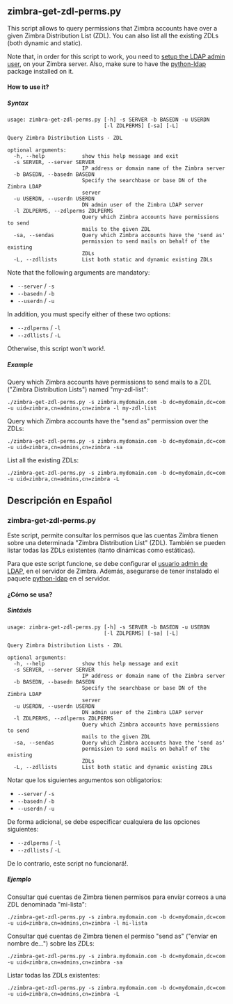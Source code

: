 
## zimbra-get-zdl-perms.py

This script allows to query permissions that Zimbra accounts have over a given 
Zimbra Distribution List (ZDL). You can also list all the existing ZDLs (both dynamic and static).  

Note that, in order for this script to work, you need to [setup the LDAP admin user](https://wiki.zimbra.com/wiki/Setting_zimbra_admin_password_in_LDAP), 
on your Zimbra server. Also, make sure to have the  [python-ldap](https://pypi.python.org/pypi/python-ldap/) package installed on it.     

#### How to use it?

##### Syntax

```
usage: zimbra-get-zdl-perms.py [-h] -s SERVER -b BASEDN -u USERDN
                               [-l ZDLPERMS] [-sa] [-L]

Query Zimbra Distribution Lists - ZDL

optional arguments:
  -h, --help            show this help message and exit
  -s SERVER, --server SERVER
                        IP address or domain name of the Zimbra server
  -b BASEDN, --basedn BASEDN
                        Specify the searchbase or base DN of the Zimbra LDAP
                        server
  -u USERDN, --userdn USERDN
                        DN admin user of the Zimbra LDAP server
  -l ZDLPERMS, --zdlperms ZDLPERMS
                        Query which Zimbra accounts have permissions to send
                        mails to the given ZDL
  -sa, --sendas         Query which Zimbra accounts have the 'send as'
                        permission to send mails on behalf of the existing
                        ZDLs
  -L, --zdllists        List both static and dynamic existing ZDLs 
```
Note that the following arguments are mandatory:
 * `--server` / `-s`
 * `--basedn` / `-b`
 * `--userdn` / `-u`

In addition, you must specify either of these two options: 
 * `--zdlperms` / `-l` 
 * `--zdllists` / `-L` 

Otherwise, this script won't work!.   

##### Example
Query which Zimbra accounts have permissions to send mails to a ZDL ("Zimbra Distribution Lists") named "my-zdl-list":
```
./zimbra-get-zdl-perms.py -s zimbra.mydomain.com -b dc=mydomain,dc=com -u uid=zimbra,cn=admins,cn=zimbra -l my-zdl-list
```
Query which Zimbra accounts have the "send as" permission over the ZDLs:
```
./zimbra-get-zdl-perms.py -s zimbra.mydomain.com -b dc=mydomain,dc=com -u uid=zimbra,cn=admins,cn=zimbra -sa
```
List all the existing ZDLs:
```
./zimbra-get-zdl-perms.py -s zimbra.mydomain.com -b dc=mydomain,dc=com -u uid=zimbra,cn=admins,cn=zimbra -L
```

## Descripción en Español

### zimbra-get-zdl-perms.py

Este script, permite consultar los permisos que las cuentas Zimbra tienen sobre una determinada "Zimbra Distribution List" (ZDL). También se 
pueden listar todas las ZDLs existentes (tanto dinámicas como estáticas).  

Para que este script funcione, se debe configurar el [usuario admin de LDAP](https://wiki.zimbra.com/wiki/Setting_zimbra_admin_password_in_LDAP), 
en el servidor de Zimbra. Además, asegurarse de tener instalado el paquete  [python-ldap](https://pypi.python.org/pypi/python-ldap/) en el servidor. 

#### ¿Cómo se usa?

##### Sintáxis
```
usage: zimbra-get-zdl-perms.py [-h] -s SERVER -b BASEDN -u USERDN
                               [-l ZDLPERMS] [-sa] [-L]

Query Zimbra Distribution Lists - ZDL

optional arguments:
  -h, --help            show this help message and exit
  -s SERVER, --server SERVER
                        IP address or domain name of the Zimbra server
  -b BASEDN, --basedn BASEDN
                        Specify the searchbase or base DN of the Zimbra LDAP
                        server
  -u USERDN, --userdn USERDN
                        DN admin user of the Zimbra LDAP server
  -l ZDLPERMS, --zdlperms ZDLPERMS
                        Query which Zimbra accounts have permissions to send
                        mails to the given ZDL
  -sa, --sendas         Query which Zimbra accounts have the 'send as'
                        permission to send mails on behalf of the existing
                        ZDLs
  -L, --zdllists        List both static and dynamic existing ZDLs
```
Notar que los siguientes argumentos son obligatorios:
 * `--server` / `-s`
 * `--basedn` / `-b`
 * `--userdn` / `-u`

De forma adicional, se debe especificar cualquiera de las opciones siguientes: 
 * `--zdlperms` / `-l` 
 * `--zdllists` / `-L` 

De lo contrario, este script no funcionará!.   



##### Ejemplo
Consultar qué cuentas de Zimbra tienen permisos para envíar correos a una ZDL denominada "mi-lista":
```
./zimbra-get-zdl-perms.py -s zimbra.mydomain.com -b dc=mydomain,dc=com -u uid=zimbra,cn=admins,cn=zimbra -l mi-lista
```
Consultar qué cuentas de Zimbra tienen el permiso "send as" ("envíar en nombre de...") sobre las ZDLs:
```
./zimbra-get-zdl-perms.py -s zimbra.mydomain.com -b dc=mydomain,dc=com -u uid=zimbra,cn=admins,cn=zimbra -sa 
```
Listar todas las ZDLs existentes:
```
./zimbra-get-zdl-perms.py -s zimbra.mydomain.com -b dc=mydomain,dc=com -u uid=zimbra,cn=admins,cn=zimbra -L
```
